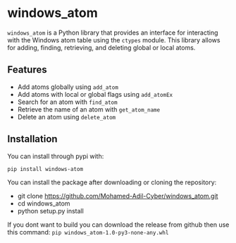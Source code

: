 # windows_atom

`windows_atom` is a Python library that provides an interface for interacting with the Windows atom table using the `ctypes` module. This library allows for adding, finding, retrieving, and deleting global or local atoms.

## Features

- Add atoms globally using `add_atom`
- Add atoms with local or global flags using `add_atomEx`
- Search for an atom with `find_atom`
- Retrieve the name of an atom with `get_atom_name`
- Delete an atom using `delete_atom`

## Installation
You can install through pypi with:

`pip install windows-atom`


You can install the package after downloading or cloning the repository:

- git clone https://github.com/Mohamed-Adil-Cyber/windows_atom.git
- cd windows_atom
- python setup.py install


If you dont want to build you can download the release from github then use this command:
`pip windows_atom-1.0-py3-none-any.whl`

